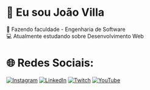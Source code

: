 # 💫 Eu sou João Villa
🔭 Fazendo faculdade - Engenharia de Software<br>💻 Atualmente estudando sobre Desenvolvimento Web



# 🌐 Redes Sociais:
[![Instagram](https://img.shields.io/badge/Instagram-%23E4405F.svg?logo=Instagram&logoColor=white)](https://instagram.com/jauzerprod) [![LinkedIn](https://img.shields.io/badge/LinkedIn-%230077B5.svg?logo=linkedin&logoColor=white)](https://linkedin.com/in/workingOn) [![Twitch](https://img.shields.io/badge/Twitch-%239146FF.svg?logo=Twitch&logoColor=white)](https://twitch.tv/jauzerv) [![YouTube](https://img.shields.io/badge/YouTube-%23FF0000.svg?logo=YouTube&logoColor=white)](https://youtube.com/jauzer) 
<!-- 

# 💻 Habilidades:
![Java](https://img.shields.io/badge/java-%23ED8B00.svg?style=for-the-badge&logo=java&logoColor=white) ![React Native](https://img.shields.io/badge/react_native-%2320232a.svg?style=for-the-badge&logo=react&logoColor=%2361DAFB) ![Adobe Illustrator](https://img.shields.io/badge/adobeillustrator-%23FF9A00.svg?style=for-the-badge&logo=adobeillustrator&logoColor=white) ![Adobe After Effects](https://img.shields.io/badge/Adobe%20After%20Effects-9999FF.svg?style=for-the-badge&logo=Adobe%20After%20Effects&logoColor=white) ![Adobe Photoshop](https://img.shields.io/badge/adobephotoshop-%2331A8FF.svg?style=for-the-badge&logo=adobephotoshop&logoColor=white)


## 🌐 Socials:
[![Instagram](https://img.shields.io/badge/Instagram-%23E4405F.svg?logo=Instagram&logoColor=white)](https://instagram.com/jauzerprod) [![Twitch](https://img.shields.io/badge/Twitch-%239146FF.svg?logo=Twitch&logoColor=white)](https://twitch.tv/jauzerv) [![Twitter](https://img.shields.io/badge/Twitter-%231DA1F2.svg?logo=Twitter&logoColor=white)](https://twitter.com/prodjauzxr) [![YouTube](https://img.shields.io/badge/YouTube-%23FF0000.svg?logo=YouTube&logoColor=white)](https://youtube.com/@youtube.com/jauzer) 

# 💻 Tech Stack:
![Java](https://img.shields.io/badge/java-%23ED8B00.svg?style=for-the-badge&logo=java&logoColor=white) ![PHP](https://img.shields.io/badge/php-%23777BB4.svg?style=for-the-badge&logo=php&logoColor=white) ![React Native](https://img.shields.io/badge/react_native-%2320232a.svg?style=for-the-badge&logo=react&logoColor=%2361DAFB) ![Adobe Illustrator](https://img.shields.io/badge/adobeillustrator-%23FF9A00.svg?style=for-the-badge&logo=adobeillustrator&logoColor=white) ![Adobe After Effects](https://img.shields.io/badge/Adobe%20After%20Effects-9999FF.svg?style=for-the-badge&logo=Adobe%20After%20Effects&logoColor=white) ![Adobe Photoshop](https://img.shields.io/badge/adobephotoshop-%2331A8FF.svg?style=for-the-badge&logo=adobephotoshop&logoColor=white) ![Canva](https://img.shields.io/badge/Canva-%2300C4CC.svg?style=for-the-badge&logo=Canva&logoColor=white)
# 📊 GitHub Stats:
![](https://github-readme-stats.vercel.app/api?username=jauzer&theme=algolia&hide_border=false&include_all_commits=false&count_private=false)<br/>
![](https://github-readme-streak-stats.herokuapp.com/?user=jauzer&theme=algolia&hide_border=false)<br/>
![](https://github-readme-stats.vercel.app/api/top-langs/?username=jauzer&theme=algolia&hide_border=false&include_all_commits=false&count_private=false&layout=compact)

## 🐦 Latest Tweet
[![](https://gtce.itsvg.in/api?username=prodjauzxr)](https://github.com/VishwaGauravIn/github-twitter-card-embed)

--------------------------------------------------------------------------------------------------------

## 🌐 Socials:
[![Instagram](https://img.shields.io/badge/Instagram-%23E4405F.svg?logo=Instagram&logoColor=white)](https://instagram.com/jauzerprod) [![Twitch](https://img.shields.io/badge/Twitch-%239146FF.svg?logo=Twitch&logoColor=white)](https://twitch.tv/jauzerv) [![YouTube](https://img.shields.io/badge/YouTube-%23FF0000.svg?logo=YouTube&logoColor=white)](https://youtube.com/@youtube.com/jauzer) 

# 💻 Tech Stack:
![Java](https://img.shields.io/badge/java-%23ED8B00.svg?style=for-the-badge&logo=java&logoColor=white) ![PHP](https://img.shields.io/badge/php-%23777BB4.svg?style=for-the-badge&logo=php&logoColor=white) ![Adobe After Effects](https://img.shields.io/badge/Adobe%20After%20Effects-9999FF.svg?style=for-the-badge&logo=Adobe%20After%20Effects&logoColor=white) ![Adobe Photoshop](https://img.shields.io/badge/adobephotoshop-%2331A8FF.svg?style=for-the-badge&logo=adobephotoshop&logoColor=white) ![Adobe Illustrator](https://img.shields.io/badge/adobeillustrator-%23FF9A00.svg?style=for-the-badge&logo=adobeillustrator&logoColor=white) ![Canva](https://img.shields.io/badge/Canva-%2300C4CC.svg?style=for-the-badge&logo=Canva&logoColor=white) ![React](https://img.shields.io/badge/react-%2320232a.svg?style=for-the-badge&logo=react&logoColor=%2361DAFB)
# 📊 GitHub Stats:
![](https://github-readme-stats.vercel.app/api?username=jauzer&theme=tokyonight&hide_border=true&include_all_commits=false&count_private=false)<br/>
![](https://github-readme-streak-stats.herokuapp.com/?user=jauzer&theme=tokyonight&hide_border=true)<br/>
![](https://github-readme-stats.vercel.app/api/top-langs/?username=jauzer&theme=tokyonight&hide_border=true&include_all_commits=false&count_private=false&layout=compact)

---
[![](https://visitcount.itsvg.in/api?id=jauzer&icon=0&color=0)](https://visitcount.itsvg.in) -->
